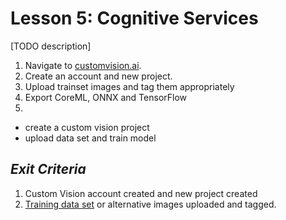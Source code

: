# Lesson 5: Cognitive Services
[TODO description]

1. Navigate to [customvision.ai](https://customvision.ai).
2. Create an account and new project.
3. Upload trainset images and tag them appropriately
4. Export CoreML, ONNX and TensorFlow 
5. 
- create a custom vision project
- upload data set and train model


## _Exit Criteria_
1. Custom Vision account created and new project created
2. [Training data set](Materials/TrainingSet) or alternative images uploaded and tagged.